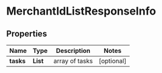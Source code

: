 # MerchantIdListResponseInfo


## Properties

| Name | Type | Description | Notes |
|------------ | ------------- | ------------- | -------------|
**tasks** | **List<MerchantIdListTaskInfo>** | array of tasks |[optional]|